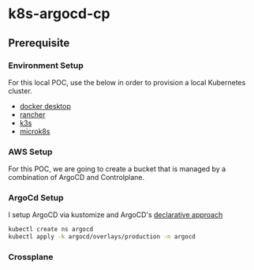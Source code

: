 # k8s-argocd-cp

## Prerequisite

### Environment Setup

For this local POC, use the below in order to provision a local Kubernetes cluster.

- [docker desktop](https://docs.docker.com/desktop/)
- [rancher](https://rancherdesktop.io/)
- [k3s](https://k3s.io/)
- [microk8s](https://microk8s.io/)

### AWS Setup
For this POC, we are going  to create a bucket that is managed by a combination of ArgoCD and Controlplane.

### ArgoCd Setup

I setup ArgoCD via kustomize and ArgoCD's [declarative approach](https://argo-cd.readthedocs.io/en/release-1.8/operator-manual/declarative-setup/#manage-argo-cd-using-argo-cd)

```bash
kubectl create ns argocd
kubectl apply -k argocd/overlays/production -n argocd
```

### Crossplane